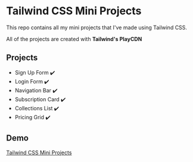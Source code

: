 # Tailwind CSS Mini Projects

This repo contains all my mini projects that I've made using Tailwind CSS.

All of the projects are created with **Tailwind's PlayCDN**

## Projects

- Sign Up Form ✔️
- Login Form ✔️
- Navigation Bar ✔️
- Subscription Card ✔️
- Collections List ✔️
- Pricing Grid ✔️

## Demo

[Tailwind CSS Mini Projects](https://tailwind-css-projects.pages.dev/)
